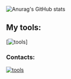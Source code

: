 ![Anurag's GitHub stats](https://github-readme-stats.vercel.app/api?username=Lapl4ce&show_icons=true&theme=transparent)
<br />
## My tools:
[![tools](https://skillicons.dev/icons?i=js,html,css,python,github,nodejs,vscode)]
### Contacts:
[![tools](https://skillicons.dev/icons?i=discord)]([https://skillicons.dev](https://discordapp.com/users/668142878312103938/))
